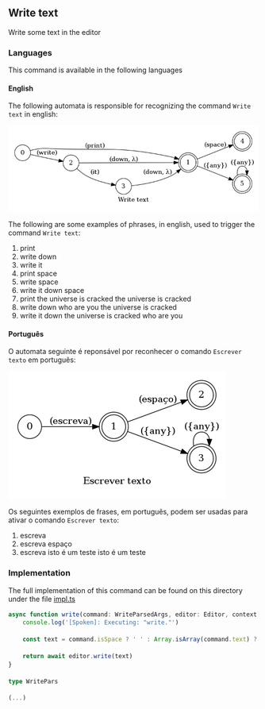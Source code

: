 ## Write text

Write some text in the editor

### Languages

This command is available in the following languages

#### English

The following automata is responsible for recognizing the command `Write text` in english:

![English](phrase_en-US.png)

The following are some examples of phrases, in english, used to trigger the command `Write text`:

1. print
2. write down
3. write it
4. print space
5. write space
6. write it down space
7. print the universe is cracked the universe is cracked
8. write down who are you the universe is cracked
9. write it down the universe is cracked who are you

#### Português

O automata seguinte é reponsável por reconhecer o comando `Escrever texto` em português:

![Português](phrase_pt-BR.png)

Os seguintes exemplos de frases, em português, podem ser usadas para ativar o comando `Escrever texto`:

1. escreva
2. escreva espaço
3. escreva isto é um teste isto é um teste

### Implementation

The full implementation of this command can be found on this directory under the file [impl.ts](impl.ts)

```typescript
async function write(command: WriteParsedArgs, editor: Editor, context: {}) {
    console.log('[Spoken]: Executing: "write."')

    const text = command.isSpace ? ' ' : Array.isArray(command.text) ? command.text?.join(' ') : command.text

    return await editor.write(text)
}

type WritePars

(...)
```